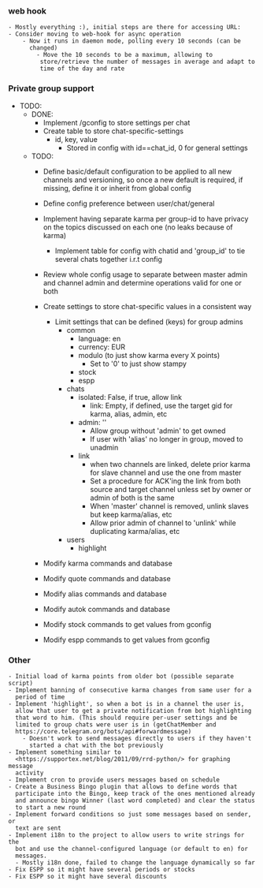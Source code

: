 ### web hook
    - Mostly everything :), initial steps are there for accessing URL:
    - Consider moving to web-hook for async operation
        - Now it runs in daemon mode, polling every 10 seconds (can be
          changed)
            - Move the 10 seconds to be a maximum, allowing to
             store/retrieve the number of messages in average and adapt to
             time of the day and rate

### Private group support
  - TODO:
    - DONE:
       - Implement /gconfig to store settings per chat
       - Create table to store chat-specific-settings
         - id, key, value
            - Stored in config with id==chat_id, 0 for general settings
    - TODO:
        - Define basic/default configuration to be applied to all new channels 
        and versioning, so once a new default is required, if missing, define
         it or inherit from global config
        - Define config preference between user/chat/general
        - Implement having separate karma per group-id to have privacy on the
          topics discussed on each one (no leaks because of karma)
          - Implement table for config with chatid and 'group_id' to tie 
          several chats together i.r.t config
        - Review whole config usage to separate between master admin and channel
          admin and determine operations valid for one or both
    
        - Create settings to store chat-specific values in a consistent way
            - Limit settings that can be defined (keys) for group admins
                - common
                    - language: en
                    - currency: EUR
                    - modulo (to just show karma every X points)
                        - Set to '0' to just show stampy
                    - stock
                    - espp
                - chats
                    - isolated: False, if true, allow link
                        - link: Empty, if defined, use the target gid for karma, alias, admin, etc
                    - admin: ''
                        - Allow group without 'admin' to get owned
                        - If user with 'alias' no longer in group, moved to 
                        unadmin
                    - link
                      - when two channels are linked, delete prior karma for 
                      slave channel and use the one from master
                      - Set a procedure for ACK'ing the link from both source and
                        target channel unless set by owner or admin of both is the same
                      - When 'master' channel is removed, unlink slaves but 
                      keep karma/alias, etc
                      - Allow prior admin of channel to 'unlink' while  
                      duplicating karma/alias, etc
                - users
                    - highlight

        - Modify karma commands and database
        - Modify quote commands and database
        - Modify alias commands and database
        - Modify autok commands and database
        - Modify stock commands to get values from gconfig
        - Modify espp commands to get values from gconfig
      
### Other
    - Initial load of karma points from older bot (possible separate script)
    - Implement banning of consecutive karma changes from same user for a
      period of time
    - Implement 'highlight', so when a bot is in a channel the user is,
      allow that user to get a private notification from bot highlighting
      that word to him. (This should require per-user settings and be
      limited to group chats were user is in (getChatMember and
      https://core.telegram.org/bots/api#forwardmessage)
        - Doesn't work to send messages directly to users if they haven't 
          started a chat with the bot previously
    - Implement something similar to
      <https://supportex.net/blog/2011/09/rrd-python/> for graphing message
      activity
    - Implement cron to provide users messages based on schedule
    - Create a Business Bingo plugin that allows to define words that
      participate into the Bingo, keep track of the ones mentioned already
      and announce bingo Winner (last word completed) and clear the status
      to start a new round
    - Implement forward conditions so just some messages based on sender, or
      text are sent
    - Implement i18n to the project to allow users to write strings for the 
      bot and use the channel-configured language (or default to en) for 
      messages.
      - Mostly i18n done, failed to change the language dynamically so far
    - Fix ESPP so it might have several periods or stocks
    - Fix ESPP so it might have several discounts
